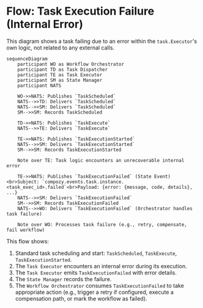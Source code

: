 # Flow: Task Execution Failure (Internal Error)

This diagram shows a task failing due to an error within the `task.Executor`'s own logic, not related to any external calls.

```mermaid
sequenceDiagram
    participant WO as Workflow Orchestrator
    participant TD as Task Dispatcher
    participant TE as Task Executor
    participant SM as State Manager
    participant NATS

    WO->>NATS: Publishes `TaskScheduled`
    NATS-->>TD: Delivers `TaskScheduled`
    NATS-->>SM: Delivers `TaskScheduled` 
    SM-->>SM: Records TaskScheduled

    TD->>NATS: Publishes `TaskExecute` 
    NATS-->>TE: Delivers `TaskExecute`

    TE->>NATS: Publishes `TaskExecutionStarted`
    NATS-->>SM: Delivers `TaskExecutionStarted`
    SM-->>SM: Records TaskExecutionStarted

    Note over TE: Task logic encounters an unrecoverable internal error

    TE->>NATS: Publishes `TaskExecutionFailed` (State Event)<br>Subject: `compozy.events.task.instance.<task_exec_id>.failed`<br>Payload: {error: {message, code, details}, ...}
    NATS-->>SM: Delivers `TaskExecutionFailed`
    SM-->>SM: Records TaskExecutionFailed
    NATS-->>WO: Delivers `TaskExecutionFailed` (Orchestrator handles task failure)

    Note over WO: Processes task failure (e.g., retry, compensate, fail workflow)
```

This flow shows:
1.  Standard task scheduling and start: `TaskScheduled`, `TaskExecute`, `TaskExecutionStarted`.
2.  The `Task Executor` encounters an internal error during its execution.
3.  The `Task Executor` emits `TaskExecutionFailed` with error details.
4.  The `State Manager` records the failure.
5.  The `Workflow Orchestrator` consumes `TaskExecutionFailed` to take appropriate action (e.g., trigger a retry if configured, execute a compensation path, or mark the workflow as failed). 
